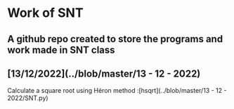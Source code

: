 # Work of SNT
## A github repo created to store the programs and work made in SNT class
## [13/12/2022](../blob/master/13 - 12 - 2022)
Calculate a square root using Héron method :[hsqrt](../blob/master/13 - 12 - 2022/SNT.py)
